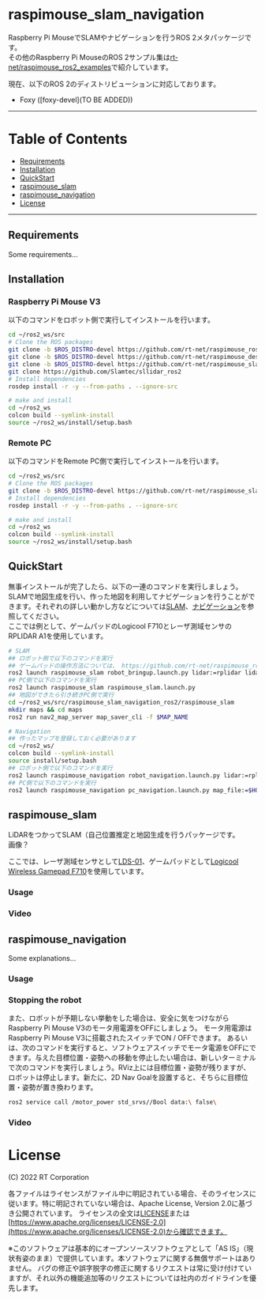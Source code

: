 # raspimouse_slam_navigation
Raspberry Pi MouseでSLAMやナビゲーションを行うROS 2メタパッケージです。  
その他のRaspberry Pi MouseのROS 2サンプル集は[rt-net/raspimouse_ros2_examples](https://github.com/rt-net/raspimouse_ros2_examples)で紹介しています。  

現在、以下のROS 2のディストリビューションに対応しております。  
 - Foxy ([foxy-devel](TO BE ADDED))

---
# Table of Contents
 - [Requirements](#Requirements)
 - [Installation](#Installation)
 - [QuickStart](#QuickStart)
 - [raspimouse_slam](#SLAM)
 - [raspimouse_navigation](#Navigation)
 - [License](#License)
---

<a name="Requirements"></a>
## Requirements
Some requirements...

<a name="Installation"></a>
## Installation
### Raspberry Pi Mouse V3
以下のコマンドをロボット側で実行してインストールを行います。
```sh
cd ~/ros2_ws/src
# Clone the ROS packages
git clone -b $ROS_DISTRO-devel https://github.com/rt-net/raspimouse_ros2_examples
git clone -b $ROS_DISTRO-devel https://github.com/rt-net/raspimouse_descriptions
git clone -b $ROS_DISTRO-devel https://github.com/rt-net/raspimouse_slam_navigation_ros2
git clone https://github.com/Slamtec/sllidar_ros2
# Install dependencies
rosdep install -r -y --from-paths . --ignore-src

# make and install
cd ~/ros2_ws
colcon build --symlink-install
source ~/ros2_ws/install/setup.bash
```

### Remote PC
以下のコマンドをRemote PC側で実行してインストールを行います。
```sh
cd ~/ros2_ws/src
# Clone the ROS packages
git clone -b $ROS_DISTRO-devel https://github.com/rt-net/raspimouse_slam_navigation_ros2
# Install dependencies
rosdep install -r -y --from-paths . --ignore-src

# make and install
cd ~/ros2_ws
colcon build --symlink-install
source ~/ros2_ws/install/setup.bash
```

<a name="QuickStart"></a>
## QuickStart
無事インストールが完了したら、以下の一連のコマンドを実行しましょう。SLAMで地図生成を行い、作った地図を利用してナビゲーションを行うことができます。それぞれの詳しい動かし方などについては[SLAM](#slam)、[ナビゲーション](#navigation)を参照してください。  
ここでは例として、ゲームパッドのLogicool F710とレーザ測域センサのRPLIDAR A1を使用しています。
```sh
# SLAM
## ロボット側で以下のコマンドを実行
## ゲームパッドの操作方法については、 https://github.com/rt-net/raspimouse_ros2_examples#joystick_control を参照してください
ros2 launch raspimouse_slam robot_bringup.launch.py lidar:=rplidar lidar_port:=/dev/ttyUSB0 joyconfig:=f710
## PC側で以下のコマンドを実行
ros2 launch raspimouse_slam raspimouse_slam.launch.py
## 地図ができたら引き続きPC側で実行
cd ~/ros2_ws/src/raspimouse_slam_navigation_ros2/raspimouse_slam
mkdir maps && cd maps
ros2 run nav2_map_server map_saver_cli -f $MAP_NAME

# Navigation
## 作ったマップを登録しておく必要があります
cd ~/ros2_ws/
colcon build --symlink-install
source install/setup.bash
## ロボット側で以下のコマンドを実行
ros2 launch raspimouse_navigation robot_navigation.launch.py lidar:=rplidar
## PC側で以下のコマンドを実行
ros2 launch raspimouse_navigation pc_navigation.launch.py map_file:=$HOME/ros2_ws/src/raspimouse_slam_navigation_ros2/raspimouse_slam/maps/$MAP_NAME.yaml
```

<a name="SLAM"></a>
## raspimouse_slam
LiDARをつかってSLAM（自己位置推定と地図生成を行うパッケージです。  
画像？  

ここでは、レーザ測域センサとして[LDS-01](https://www.rt-shop.jp/index.php?main_page=product_info&cPath=1348_5&products_id=3676)、ゲームパッドとして[Logicool Wireless Gamepad F710](https://gaming.logicool.co.jp/ja-jp/products/gamepads/f710-wireless-gamepad.html#940-0001440)を使用しています。

### Usage


### Video


<a name="Navigation"></a>
## raspimouse_navigation
Some explanations...

### Usage


### Stopping the robot
また、ロボットが予期しない挙動をした場合は、安全に気をつけながらRaspberry Pi Mouse V3のモータ用電源をOFFにしましょう。 モータ用電源はRaspberry Pi Mouse V3に搭載されたスイッチでON / OFFできます。 あるいは、次のコマンドを実行すると、ソフトウェアスイッチでモータ電源をOFFにできます。与えた目標位置・姿勢への移動を停止したい場合は、新しいターミナルで次のコマンドを実行しましょう。RViz上には目標位置・姿勢が残りますが、ロボットは停止します。新たに、2D Nav Goalを設置すると、そちらに目標位置・姿勢が置き換わります。  
```sh
ros2 service call /motor_power std_srvs//Bool data:\ false\
```  



### Video



<a name="License"></a>
# License

(C) 2022 RT Corporation

各ファイルはライセンスがファイル中に明記されている場合、そのライセンスに従います。特に明記されていない場合は、Apache License, Version 2.0に基づき公開されています。 ライセンスの全文は[LICENSE](./LICENSE)または[https://www.apache.org/licenses/LICENSE-2.0](https://www.apache.org/licenses/LICENSE-2.0)から確認できます。

※このソフトウェアは基本的にオープンソースソフトウェアとして「AS IS」（現状有姿のまま）で提供しています。本ソフトウェアに関する無償サポートはありません。 バグの修正や誤字脱字の修正に関するリクエストは常に受け付けていますが、それ以外の機能追加等のリクエストについては社内のガイドラインを優先します。